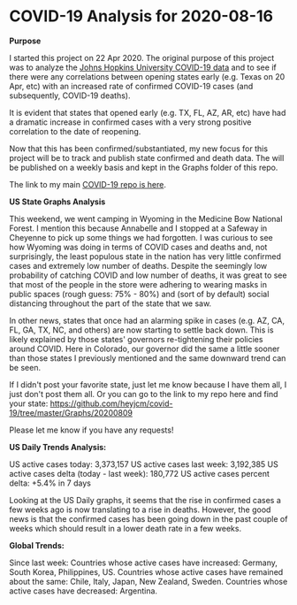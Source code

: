 # COVID-19 Analysis for 2020-08-16

<b>Purpose</b>

I started this project on 22 Apr 2020. The original purpose of this project was to analyze the [Johns Hopkins University COVID-19 data](https://github.com/CSSEGISandData/COVID-19) and to see if there were any correlations between opening states early (e.g. Texas on 20 Apr, etc) with an increased rate of confirmed COVID-19 cases (and subsequently, COVID-19 deaths).

It is evident that states that opened early (e.g. TX, FL, AZ, AR, etc) have had a dramatic increase in confirmed cases with a very strong positive correlation to the date of reopening.

Now that this has been confirmed/substantiated, my new focus for this project will be to track and publish state confirmed and death data. The will be published on a weekly basis and kept in the Graphs folder of this repo.

The link to my main [COVID-19 repo is here](https://github.com/heyjcm/covid-19).

<b>US State Graphs Analysis</b>

This weekend, we went camping in Wyoming in the Medicine Bow National Forest. I mention this because Annabelle and I stopped at a Safeway in Cheyenne to pick up some things we had forgotten. I was curious to see how Wyoming was doing in terms of COVID cases and deaths and, not surprisingly, the least populous state in the nation has very little confirmed cases and extremely low number of deaths. Despite the seemingly low probability of catching COVID and low number of deaths, it was great to see that most of the people in the store were adhering to wearing masks in public spaces (rough guess: 75% - 80%) and (sort of by default) social distancing throughout the part of the state that we saw.

In other news, states that once had an alarming spike in cases (e.g. AZ, CA, FL, GA, TX, NC, and others) are now starting to settle back down. This is likely explained by those states' governors re-tightening their policies around COVID. Here in Colorado, our governor did the same a little sooner than those states I previously mentioned and the same downward trend can be seen.

If I didn't post your favorite state, just let me know because I have them all, I just don't post them all. Or you can go to the link to my repo here and find your state: https://github.com/heyjcm/covid-19/tree/master/Graphs/20200809

Please let me know if you have any requests!

<b>US Daily Trends Analysis:</b>

US active cases today: 3,373,157
US active cases last week: 3,192,385
US active cases delta (today - last week): 180,772
US active cases percent delta: +5.4% in 7 days

Looking at the US Daily graphs, it seems that the rise in confirmed cases a few weeks ago is now translating to a rise in deaths. However, the good news is that the confirmed cases has been going down in the past couple of weeks which should result in a lower death rate in a few weeks.

<b>Global Trends:</b>

Since last week:
Countries whose active cases have increased: Germany, South Korea, Philippines, US.
Countries whose active cases have remained about the same: Chile, Italy, Japan, New Zealand, Sweden.
Countries whose active cases have decreased: Argentina.
